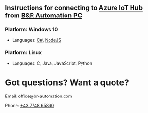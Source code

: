 

## Instructions for connecting to [Azure IoT Hub](https://azure.microsoft.com/en-us/services/iot-hub/) from [B&R Automation PC](https://www.br-automation.com/en-us/products/industrial-pcs/)

### Platform: Windows 10
- Languages: [C#](/azure-iothub-windows-csharp-instructions-B&R-apc.md), [NodeJS](/azure-iothub-windows-nodejs-instructions-B&R-apc.md)

### Platform: Linux
- Languages: [C](/azure-iothub-linux-c-instructions-B&R-apc.md), [Java](/azure-iothub-linux-java-instructions-B&R-apc.md), [JavaScript](/azure-iothub-linux-js-instructions-B&R-apc.md), [Python](/azure-iothub-linux-python-instructions-B&R-apc.md)

 


# Got questions? Want a quote?
Email: [office@br-automation.com](mailto:office@br-automation.com)

Phone: [+43 7748 65860](callto:+43774865860)
